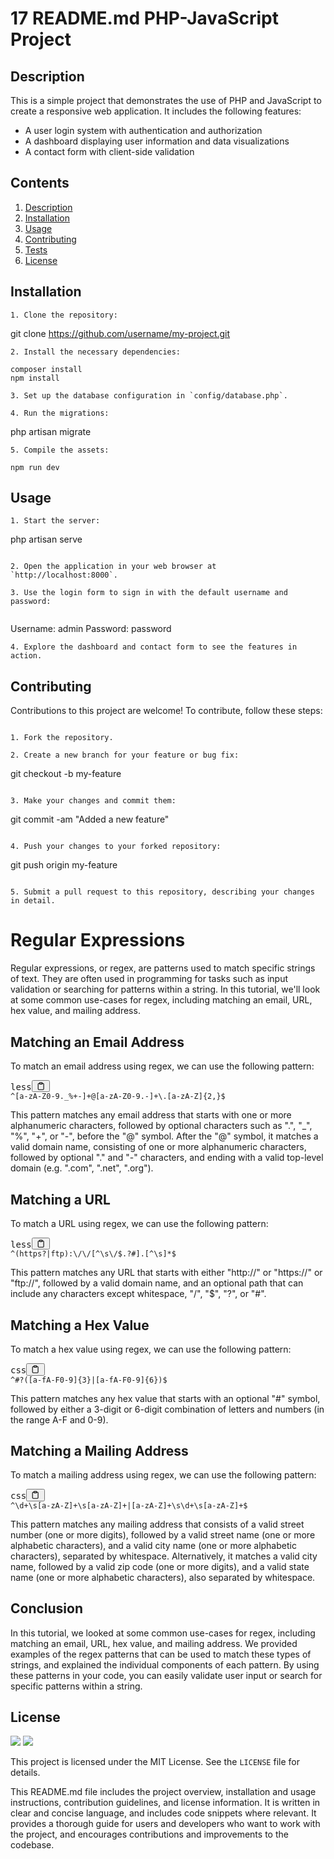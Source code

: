 # 17 README.md PHP-JavaScript Project

## Description

This is a simple project that demonstrates the use of PHP and JavaScript to create a responsive web application. It includes the following features:

- A user login system with authentication and authorization
- A dashboard displaying user information and data visualizations
- A contact form with client-side validation

## Contents

1. [Description](#description)
2. [Installation](#installation)
4. [Usage](#usage)
5. [Contributing](#contributing)
6. [Tests](#tests)
8. [License](#license)

## Installation

`````` 
1. Clone the repository:

`````` 

git clone https://github.com/username/my-project.git

`````` 
2. Install the necessary dependencies:

`````` 

`````` 
composer install
npm install

`````` 

``````
3. Set up the database configuration in `config/database.php`.

4. Run the migrations:

``````

php artisan migrate

``````
5. Compile the assets:

``````

``````
npm run dev

``````

## Usage

``````
1. Start the server:

``````

php artisan serve

``````

2. Open the application in your web browser at `http://localhost:8000`.

3. Use the login form to sign in with the default username and password:


``````

Username: admin
Password: password

``````
4. Explore the dashboard and contact form to see the features in action.

``````

## Contributing

Contributions to this project are welcome! To contribute, follow these steps:

``````

1. Fork the repository.

2. Create a new branch for your feature or bug fix:

``````

git checkout -b my-feature


``````

3. Make your changes and commit them:

``````

git commit -am "Added a new feature"

``````

4. Push your changes to your forked repository:

``````

git push origin my-feature

``````

5. Submit a pull request to this repository, describing your changes in detail.

``````

<div class="markdown prose w-full break-words dark:prose-invert light"><h1>Regular Expressions</h1><p>Regular expressions, or regex, are patterns used to match specific strings of text. They are often used in programming for tasks such as input validation or searching for patterns within a string. In this tutorial, we'll look at some common use-cases for regex, including matching an email, URL, hex value, and mailing address.</p><h2>Matching an Email Address</h2><p>To match an email address using regex, we can use the following pattern:</p><pre><div class="bg-black mb-4 rounded-md"><div class="flex items-center relative text-gray-200 bg-gray-800 px-4 py-2 text-xs font-sans"><span class="">less</span><button class="flex ml-auto gap-2"><svg stroke="currentColor" fill="none" stroke-width="2" viewBox="0 0 24 24" stroke-linecap="round" stroke-linejoin="round" class="h-4 w-4" height="1em" width="1em" xmlns="http://www.w3.org/2000/svg"><path d="M16 4h2a2 2 0 0 1 2 2v14a2 2 0 0 1-2 2H6a2 2 0 0 1-2-2V6a2 2 0 0 1 2-2h2"></path><rect x="8" y="2" width="8" height="4" rx="1" ry="1"></rect></svg></button></div><div class="p-4 overflow-y-auto"><code class="!whitespace-pre hljs language-less">^<span class="hljs-selector-attr">[a-zA-Z0-9._%+-]</span>+@<span class="hljs-selector-attr">[a-zA-Z0-9.-]</span>+\.<span class="hljs-selector-attr">[a-zA-Z]</span>{<span class="hljs-number">2</span>,}$
</code></div></div></pre><p>This pattern matches any email address that starts with one or more alphanumeric characters, followed by optional characters such as ".", "_", "%", "+", or "-", before the "@" symbol. After the "@" symbol, it matches a valid domain name, consisting of one or more alphanumeric characters, followed by optional "." and "-" characters, and ending with a valid top-level domain (e.g. ".com", ".net", ".org").</p><h2>Matching a URL</h2><p>To match a URL using regex, we can use the following pattern:</p><pre><div class="bg-black mb-4 rounded-md"><div class="flex items-center relative text-gray-200 bg-gray-800 px-4 py-2 text-xs font-sans"><span class="">less</span><button class="flex ml-auto gap-2"><svg stroke="currentColor" fill="none" stroke-width="2" viewBox="0 0 24 24" stroke-linecap="round" stroke-linejoin="round" class="h-4 w-4" height="1em" width="1em" xmlns="http://www.w3.org/2000/svg"><path d="M16 4h2a2 2 0 0 1 2 2v14a2 2 0 0 1-2 2H6a2 2 0 0 1-2-2V6a2 2 0 0 1 2-2h2"></path><rect x="8" y="2" width="8" height="4" rx="1" ry="1"></rect></svg></button></div><div class="p-4 overflow-y-auto"><code class="!whitespace-pre hljs language-less">^(<span class="hljs-selector-tag">https</span>?|<span class="hljs-selector-tag">ftp</span>):\/\/<span class="hljs-selector-attr">[^\s\/$.?#]</span>.<span class="hljs-selector-attr">[^\s]</span>*$
</code></div></div></pre><p>This pattern matches any URL that starts with either "http://" or "https://" or "ftp://", followed by a valid domain name, and an optional path that can include any characters except whitespace, "/", "$", "?", or "#".</p><h2>Matching a Hex Value</h2><p>To match a hex value using regex, we can use the following pattern:</p><pre><div class="bg-black mb-4 rounded-md"><div class="flex items-center relative text-gray-200 bg-gray-800 px-4 py-2 text-xs font-sans"><span class="">css</span><button class="flex ml-auto gap-2"><svg stroke="currentColor" fill="none" stroke-width="2" viewBox="0 0 24 24" stroke-linecap="round" stroke-linejoin="round" class="h-4 w-4" height="1em" width="1em" xmlns="http://www.w3.org/2000/svg"><path d="M16 4h2a2 2 0 0 1 2 2v14a2 2 0 0 1-2 2H6a2 2 0 0 1-2-2V6a2 2 0 0 1 2-2h2"></path><rect x="8" y="2" width="8" height="4" rx="1" ry="1"></rect></svg></button></div><div class="p-4 overflow-y-auto"><code class="!whitespace-pre hljs language-css">^#?(<span class="hljs-selector-attr">[a-fA-F0-9]</span>{<span class="hljs-number">3</span>}|<span class="hljs-selector-attr">[a-fA-F0-9]</span>{<span class="hljs-number">6</span>})$
</code></div></div></pre><p>This pattern matches any hex value that starts with an optional "#" symbol, followed by either a 3-digit or 6-digit combination of letters and numbers (in the range A-F and 0-9).</p><h2>Matching a Mailing Address</h2><p>To match a mailing address using regex, we can use the following pattern:</p><pre><div class="bg-black mb-4 rounded-md"><div class="flex items-center relative text-gray-200 bg-gray-800 px-4 py-2 text-xs font-sans"><span class="">css</span><button class="flex ml-auto gap-2"><svg stroke="currentColor" fill="none" stroke-width="2" viewBox="0 0 24 24" stroke-linecap="round" stroke-linejoin="round" class="h-4 w-4" height="1em" width="1em" xmlns="http://www.w3.org/2000/svg"><path d="M16 4h2a2 2 0 0 1 2 2v14a2 2 0 0 1-2 2H6a2 2 0 0 1-2-2V6a2 2 0 0 1 2-2h2"></path><rect x="8" y="2" width="8" height="4" rx="1" ry="1"></rect></svg></button></div><div class="p-4 overflow-y-auto"><code class="!whitespace-pre hljs language-css">^\d+\s<span class="hljs-selector-attr">[a-zA-Z]</span>+\s<span class="hljs-selector-attr">[a-zA-Z]</span>+|<span class="hljs-selector-attr">[a-zA-Z]</span>+\s\d+\s<span class="hljs-selector-attr">[a-zA-Z]</span>+$
</code></div></div></pre><p>This pattern matches any mailing address that consists of a valid street number (one or more digits), followed by a valid street name (one or more alphabetic characters), and a valid city name (one or more alphabetic characters), separated by whitespace. Alternatively, it matches a valid city name, followed by a valid zip code (one or more digits), and a valid state name (one or more alphabetic characters), also separated by whitespace.</p><h2>Conclusion</h2><p>In this tutorial, we looked at some common use-cases for regex, including matching an email, URL, hex value, and mailing address. We provided examples of the regex patterns that can be used to match these types of strings, and explained the individual components of each pattern. By using these patterns in your code, you can easily validate user input or search for specific patterns within a string.</p></div>

## License

<p>
    <img src="https://img.shields.io/badge/license-Apache-blue" />
    <img src="https://img.shields.io/badge/license-MIT-green" />
</p>

This project is licensed under the MIT License. See the `LICENSE` file for details.

This README.md file includes the project overview, installation and usage instructions, contribution guidelines, and license information. It is written in clear and concise language, and includes code snippets where relevant. It provides a thorough guide for users and developers who want to work with the project, and encourages contributions and improvements to the codebase.





